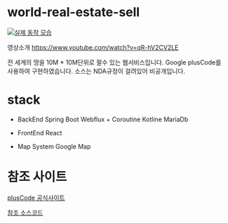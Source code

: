 # world-real-estate-sell


[![실제 동작 모습](http://img.youtube.com/vi/qR-hV2CV2LE/0.jpg)](https://www.youtube.com/watch?v=qR-hV2CV2LE)

영상소개 https://www.youtube.com/watch?v=qR-hV2CV2LE

전 세계의 땅을 10M * 10M단위로 팔수 있는 웹서비스입니다.
Google plusCode를 사용하여 구현하였습니다.
소스는 NDA규정이 걸려있어 비공개입니다. 


# stack

 - BackEnd
Spring Boot Webflux + Coroutine 
Kotline
MariaDb

- FrontEnd
React

- Map System
Google Map

# 참조 사이트

 <a href="https://maps.google.com/pluscodes/">plusCode 공식사이트 </a>
 <p>
 <a href="https://grid.plus.codes/">참조 소스코드</a>


 
